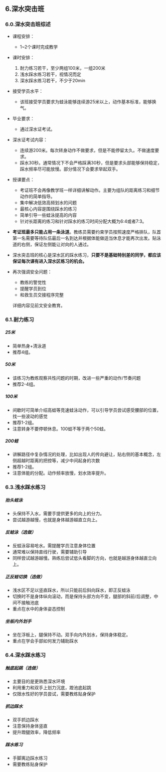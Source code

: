 ## 6.深水突击班

### 6.0.深水突击班综述

* 课程安排：

  * 1~2个课时完成教学

* 课时安排：

  1. 耐力练习若干，至少两组100米，一组200米
  2. 浅水踩水练习若干，视情况而定
  3. 深水踩水练习若干，不少于20min

* 接受学员水平：

  * 该班接受学员要求为蛙泳能够连续游25米以上，动作基本标准，能够换气。

* 毕业要求：

  * 通过深水证考试。

* 深水证考试内容：

  * 连续游200米。每次转身动作不做要求，但是不能停留太久。不做速度要求。
  * 踩水30秒。通常情况下不会严格踩满30秒，但是要求头部能够保持稳定，踩水频率尽可能放慢。部分情况下会要求举起双手。

* 授课要点：

  * 考证班不会再像教学班一样详细讲解动作。主要为组队的距离练习和细节动作的简单指导。
  * 集中解决低效高频划水的问题
  * 最核心内容是围绕踩水的练习
  * 简单引导一些蛙泳提高的内容
  * 针对长距离的练习和针对踩水的练习时间分配大概为6:4或者7:3。

* **考证班最多只能占用一条泳道**。教练员需要约束学员按照速度严格排队，队首第一名需要等待队伍最后一名到达并根据体能做适当休息才能再次出发。贴泳道的右侧，保证左侧能让对向的人通过。

* 深水突击班的核心是深水区的踩水练习，**只要不是基础特别差的同学，都应该保证每次课有进入深水区练习的机会。**

* 再次强调安全问题：

  * 教练的警觉性
  * 提醒学员到位
  * 和救生员交接程序完整

  详细内容见前文安全教育。

### **6.1.耐力练习**

##### 25米

* 简单热身+清泳道
* 推荐4组。

##### 50米

* 该练习为教练观察共性问题的时期，改进一些严重的动作/节奏问题
* 推荐2-4组。

##### 100米

* 间歇时可简单介绍高蛙等竞速蛙泳动作，可以引导学员尝试感受腰部的位置，找一些波动的感觉
* 推荐1-2组。
* 注意转身不要停顿休息。100蛙不等于两个50蛙。

##### 200蛙

* 讲解路径中复杂情况的处理，比如出现人的传向避让，贴右侧的基本概念，左侧超越时距离的把控等，减少中间起身的次数
* 推荐1-2组。
* 注意体能的分配。动作频率放慢，划水效率提升。

### 6.3.浅水踩水练习

##### 抬头蛙泳

* 头保持不入水，需要手提供更多的向上的分力。
* 尝试越游越慢，也就是身体越游越直立向上。

##### 反蛙泳（选做）

* 反蛙泳容易呛水。需提醒学员注意身体位置
* 通常难以保持直线行驶，需要辅助引导
* 同样尝试越游越慢。熟练后尝试低头看脚的方向，也就是越游身体越直立向上。

##### 正反蛙切换（选做）

* 浅水区不足以竖直踩水，所以只能前后斜向踩水，即正反蛙泳
* 切换时不是身体纵向滚动，而是保持头部方向不变，腿部的斜前/后调整，中间不接触池底
* 重点在水中的身体姿态控制

##### 坐板内外划手

* 坐在浮板上，腿保持不动。双手向内外划水，保持身体稳定。
* 重点在学会手部如何发力辅助踩水

### 6.4.深水踩水练习

##### 触底起跳（选做）

* 主要目的是更熟悉深水环境
* 利用重力和双手上划力沉底，蹬池底起跳
* 仅限水性好的学员尝试，需要教练贴身保护

##### 抓边踩水

* 双手抓边踩水
* 注意保持身体竖直
* 提升蹬腿效率，降低频率

##### 踩水练习

* 手脚离边踩水练习
* 需要教练贴身保护

